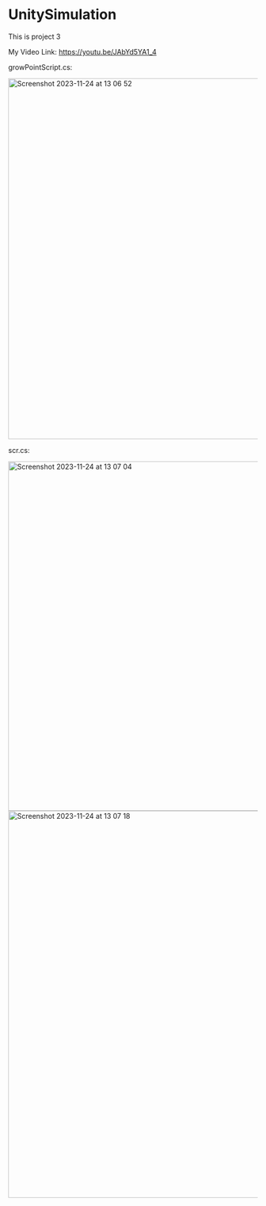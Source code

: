 # UnitySimulation
This is project 3

My Video Link: https://youtu.be/JAbYd5YA1_4



growPointScript.cs:


<img width="729" alt="Screenshot 2023-11-24 at 13 06 52" src="https://github.com/VilmaHE0601/UnitySimulation/assets/146425185/41b678a1-d4d6-491d-9184-63ffc31a1dba">




scr.cs:


<img width="706" alt="Screenshot 2023-11-24 at 13 07 04" src="https://github.com/VilmaHE0601/UnitySimulation/assets/146425185/b4b6a59b-cf75-4a3e-b717-0facfd52f912">
<img width="782" alt="Screenshot 2023-11-24 at 13 07 18" src="https://github.com/VilmaHE0601/UnitySimulation/assets/146425185/214c50dc-1f7f-4182-9994-ffef2b52a41a">

